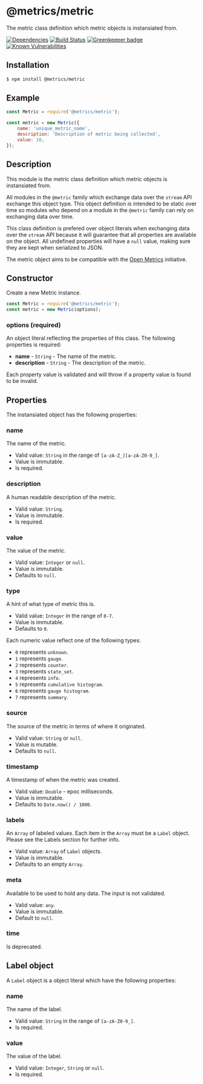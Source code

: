 # @metrics/metric

The metric class definition which metric objects is instansiated from.

[![Dependencies](https://img.shields.io/david/metrics-js/metric.svg?style=flat-square)](https://david-dm.org/metrics-js/metric)
[![Build Status](http://img.shields.io/travis/metrics-js/metric/master.svg?style=flat-square)](https://travis-ci.org/metrics-js/metric)
[![Greenkeeper badge](https://badges.greenkeeper.io/metrics-js/metric.svg?style=flat-square)](https://greenkeeper.io/)
[![Known Vulnerabilities](https://snyk.io/test/github/metrics-js/metric/badge.svg?targetFile=package.json&style=flat-square)](https://snyk.io/test/github/metrics-js/metric?targetFile=package.json)

## Installation

```bash
$ npm install @metrics/metric
```

## Example

```js
const Metric = require('@metrics/metric');

const metric = new Metric({
    name: 'unique_metric_name',
    description: 'Description of metric being collected',
    value: 10,
});
```

## Description

This module is the metric class definition which metric objects is instansiated from.

All modules in the `@metric` family which exchange data over the `stream` API exchange
this object type. This object definition is intended to be static over time so modules
who depend on a module in the `@metric` family can rely on exchanging data over time.

This class definition is prefered over object literals when exchanging data over the
`stream` API because it will guarantee that all properties are available on the
object. All undefined properties will have a `null` value, making sure they are kept
when serialized to JSON.

The metric object aims to be compatible with the [Open Metrics](https://github.com/OpenObservability/OpenMetrics)
initiative.

## Constructor

Create a new Metric instance.

  ```js
 const Metric = require('@metrics/metric');
 const metric = new Metric(options);
 ```

### options (required)

An object literal reflecting the properties of this class. The following properties
is required:

 * **name** - `String` - The name of the metric.
 * **description** - `String` - The description of the metric.

Each property value is validated and will throw if a property value is found to be invalid.

## Properties

The instansiated object has the following properties:

### name

The name of the metric.

 * Valid value: `String` in the range of `[a-zA-Z_][a-zA-Z0-9_]`.
 * Value is immutable.
 * Is required.

### description

A human readable description of the metric.

 * Valid value: `String`.
 * Value is immutable.
 * Is required.

### value

The value of the metric.

 * Valid value: `Integer` or `null`.
 * Value is immutable.
 * Defaults to `null`.

### type

A hint of what type of metric this is.

 * Valid value: `Integer` in the range of `0-7`.
 * Value is immutable.
 * Defaults to `0`.

Each numeric value reflect one of the following types:

 * `0` represents `unknown`.
 * `1` represents `gauge`.
 * `2` represents `counter`.
 * `3` represents `state_set`.
 * `4` represents `info`.
 * `5` represents `cumulative histogram`.
 * `6` represents `gauge histogram`.
 * `7` represents `summary`.

### source

The source of the metric in terms of where it originated.

 * Valid value: `String` or `null`.
 * Value is mutable.
 * Defaults to `null`.

### timestamp

A timestamp of when the metric was created.

 * Valid value: `Double` - epoc milliseconds.
 * Value is immutable.
 * Defaults to `Date.now() / 1000`.

### labels

An `Array` of labeled values. Each item in the `Array` must be a
`Label` object. Please see the Labels section for further info.

 * Valid value: `Array` of `Label` objects.
 * Value is immutable.
 * Defaults to an empty `Array`.

### meta

Available to be used to hold any data. The input is not validated.

 * Valid value: `any`.
 * Value is immutable.
 * Default to `null`.

### time

Is deprecated.

## Label object

A `Label` object is a object literal which have the following properties:

### name

The name of the label.

 * Valid value: `String` in the range of `[a-zA-Z0-9_]`.
 * Is required.

### value

The value of the label.

 * Valid value: `Integer`, `String` or `null`.
 * Is required.
